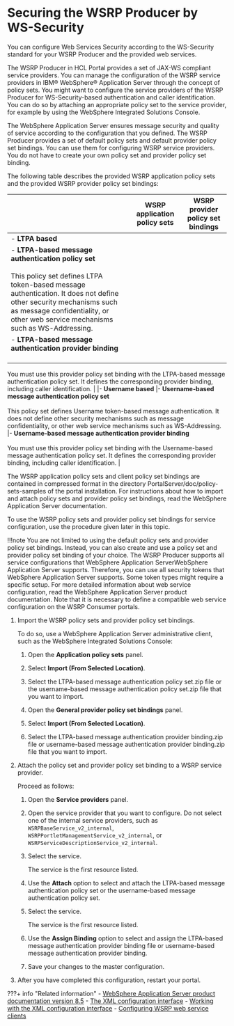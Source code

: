 # Securing the WSRP Producer by WS-Security

You can configure Web Services Security according to the WS-Security standard for your WSRP Producer and the provided web services.

The WSRP Producer in HCL Portal provides a set of JAX-WS compliant service providers. You can manage the configuration of the WSRP service providers in IBM® WebSphere® Application Server through the concept of policy sets. You might want to configure the service providers of the WSRP Producer for WS-Security-based authentication and caller identification. You can do so by attaching an appropriate policy set to the service provider, for example by using the WebSphere Integrated Solutions Console.

The WebSphere Application Server ensures message security and quality of service according to the configuration that you defined. The WSRP Producer provides a set of default policy sets and default provider policy set bindings. You can use them for configuring WSRP service providers. You do not have to create your own policy set and provider policy set binding.

The following table describes the provided WSRP application policy sets and the provided WSRP provider policy set bindings:

| |WSRP application policy sets|WSRP provider policy set bindings|
|--|----------------------------|---------------------------------|
|-   **LTPA based**
|-   **LTPA-based message authentication policy set**<br><br>This policy set defines LTPA token-based message authentication. It does not define other security mechanisms such as message confidentiality, or other web service mechanisms such as WS-Addressing.
|-   **LTPA-based message authentication provider binding**<br><br>
You must use this provider policy set binding with the LTPA-based message authentication policy set. It defines the corresponding provider binding, including caller identification.
|
|-   **Username based**
|-   **Username-based message authentication policy set**<br><br>This policy set defines Username token-based message authentication. It does not define other security mechanisms such as message confidentiality, or other web service mechanisms such as WS-Addressing.
|-   **Username-based message authentication provider binding**<br><br>
You must use this provider policy set binding with the Username-based message authentication policy set. It defines the corresponding provider binding, including caller identification.
|

The WSRP application policy sets and client policy set bindings are contained in compressed format in the directory PortalServer/doc/policy-sets-samples of the portal installation. For instructions about how to import and attach policy sets and provider policy set bindings, read the WebSphere Application Server documentation.

To use the WSRP policy sets and provider policy set bindings for service configuration, use the procedure given later in this topic.

!!!note
    You are not limited to using the default policy sets and provider policy set bindings. Instead, you can also create and use a policy set and provider policy set binding of your choice. The WSRP Producer supports all service configurations that WebSphere Application ServerWebSphere Application Server supports. Therefore, you can use all security tokens that WebSphere Application Server supports. Some token types might require a specific setup. For more detailed information about web service configuration, read the WebSphere Application Server product documentation. Note that it is necessary to define a compatible web service configuration on the WSRP Consumer portals.

1.  Import the WSRP policy sets and provider policy set bindings.

    To do so, use a WebSphere Application Server administrative client, such as the WebSphere Integrated Solutions Console:

    1.  Open the **Application policy sets** panel.

    2.  Select **Import (From Selected Location)**.

    3.  Select the LTPA-based message authentication policy set.zip file or the username-based message authentication policy set.zip file that you want to import.

    4.  Open the **General provider policy set bindings** panel.

    5.  Select **Import (From Selected Location)**.

    6.  Select the LTPA-based message authentication provider binding.zip file or username-based message authentication provider binding.zip file that you want to import.

2.  Attach the policy set and provider policy set binding to a WSRP service provider.

    Proceed as follows:

    1.  Open the **Service providers** panel.

    2.  Open the service provider that you want to configure. Do not select one of the internal service providers, such as `WSRPBaseService_v2_internal`, `WSRPPortletManagementService_v2_internal`, or `WSRPServiceDescriptionService_v2_internal`.

    3.  Select the service.

        The service is the first resource listed.

    4.  Use the **Attach** option to select and attach the LTPA-based message authentication policy set or the username-based message authentication policy set.

    5.  Select the service.

        The service is the first resource listed.

    6.  Use the **Assign Binding** option to select and assign the LTPA-based message authentication provider binding file or username-based message authentication provider binding.

    7.  Save your changes to the master configuration.

3.  After you have completed this configuration, restart your portal.



???+ info "Related information"
    -   [WebSphere Application Server product documentation version 8.5](http://www-01.ibm.com/software/webservers/appserv/was/library/)
    -   [The XML configuration interface](../../../../../../../deployment/manage/portal_admin_tools/xml_config_interface/index.md)
    -   [Working with the XML configuration interface](../../../../../../../deployment/manage/portal_admin_tools/xml_config_interface/working_xml_config_interface/index.md)
    -   [Configuring WSRP web service clients](../../../portal_wsrp_consumer/wsrp_consumer_info/cfg_security_consumer_portal/cfg_wsrp_webservice_clients/index.md)

